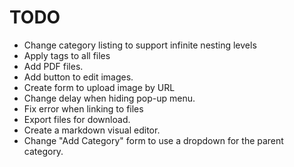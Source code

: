 # TODO

- Change category listing to support infinite nesting levels
- Apply tags to all files
- Add PDF files.
- Add button to edit images.
- Create form to upload image by URL
- Change delay when hiding pop-up menu.
- Fix error when linking to files
- Export files for download.
- Create a markdown visual editor.
- Change "Add Category" form to use a dropdown for the parent category.